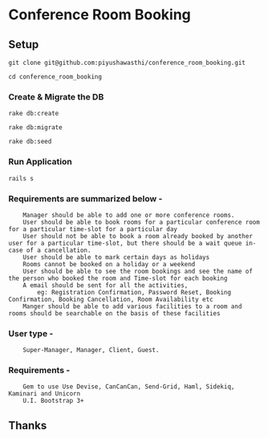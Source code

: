 # Conference Room Booking

## Setup

```
git clone git@github.com:piyushawasthi/conference_room_booking.git
```


```
cd conference_room_booking
```

### Create & Migrate the DB
```
rake db:create
```

```
rake db:migrate
```

```
rake db:seed
```

### Run Application
```
rails s
```

### Requirements are summarized below -
```
    Manager should be able to add one or more conference rooms.
    User should be able to book rooms for a particular conference room for a particular time-slot for a particular day
    User should not be able to book a room already booked by another user for a particular time-slot, but there should be a wait queue in-case of a cancellation.
    User should be able to mark certain days as holidays
    Rooms cannot be booked on a holiday or a weekend
    User should be able to see the room bookings and see the name of the person who booked the room and Time-slot for each booking
    A email should be sent for all the activities,
        eg: Registration Confirmation, Password Reset, Booking Confirmation, Booking Cancellation, Room Availability etc
    Manger should be able to add various facilities to a room and rooms should be searchable on the basis of these facilities
```

### User type -
```
	Super-Manager, Manager, Client, Guest.
```

### Requirements -
```
	Gem to use Use Devise, CanCanCan, Send-Grid, Haml, Sidekiq, Kaminari and Unicorn
	U.I. Bootstrap 3+ 
```

## Thanks

